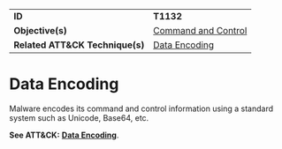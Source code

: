 |||
|---------|------------------------|
|**ID**|**T1132**|
|**Objective(s)**|[Command and Control](https://github.com/MAECProject/malware-behaviors/tree/master/command-and-control)|
|**Related ATT&CK Technique(s)**|[Data Encoding](https://attack.mitre.org/techniques/T1132/)|

Data Encoding
=============
Malware encodes its command and control information using a standard system such as Unicode, Base64, etc.

**See ATT&CK:** [**Data Encoding**](https://attack.mitre.org/techniques/T1132/).
